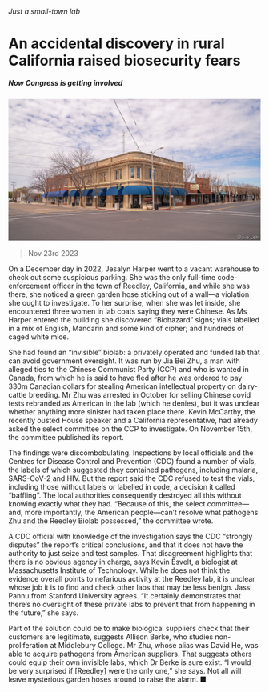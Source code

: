 ###### Just a small-town lab

# An accidental discovery in rural California raised biosecurity fears 

##### Now Congress is getting involved 

![image](images/20231125_USP004.jpg) 

> Nov 23rd 2023 

On a December day in 2022, Jesalyn Harper went to a vacant warehouse to check out some suspicious parking. She was the only full-time code-enforcement officer in the town of Reedley, California, and while she was there, she noticed a green garden hose sticking out of a wall—a violation she ought to investigate. To her surprise, when she was let inside, she encountered three women in lab coats saying they were Chinese. As Ms Harper entered the building she discovered “Biohazard” signs; vials labelled in a mix of English, Mandarin and some kind of cipher; and hundreds of caged white mice.

She had found an “invisible” biolab: a privately operated and funded lab that can avoid government oversight. It was run by Jia Bei Zhu, a man with alleged ties to the Chinese Communist Party (CCP) and who is wanted in Canada, from which he is said to have fled after he was ordered to pay 330m Canadian dollars for stealing American intellectual property on dairy-cattle breeding. Mr Zhu was arrested in October for selling Chinese covid tests rebranded as American in the lab (which he denies), but it was unclear whether anything more sinister had taken place there. Kevin McCarthy, the recently ousted House speaker and a California representative, had already asked the select committee on the CCP to investigate. On November 15th, the committee published its report.

The findings were discombobulating. Inspections by local officials and the Centres for Disease Control and Prevention (CDC) found a number of vials, the labels of which suggested they contained pathogens, including malaria, SARS-CoV-2 and HIV. But the report said the CDC refused to test the vials, including those without labels or labelled in code, a decision it called “baffling”. The local authorities consequently destroyed all this without knowing exactly what they had. “Because of this, the select committee—and, more importantly, the American people—can’t resolve what pathogens Zhu and the Reedley Biolab possessed,” the committee wrote. 

A CDC official with knowledge of the investigation says the CDC “strongly disputes” the report’s critical conclusions, and that it does not have the authority to just seize and test samples. That disagreement highlights that there is no obvious agency in charge, says Kevin Esvelt, a biologist at Massachusetts Institute of Technology. While he does not think the evidence overall points to nefarious activity at the Reedley lab, it is unclear whose job it is to find and check other labs that may be less benign. Jassi Pannu from Stanford University agrees. “It certainly demonstrates that there’s no oversight of these private labs to prevent that from happening in the future,” she says. 

Part of the solution could be to make biological suppliers check that their customers are legitimate, suggests Allison Berke, who studies non-proliferation at Middlebury College. Mr Zhu, whose alias was David He, was able to acquire pathogens from American suppliers. That suggests others could equip their own invisible labs, which Dr Berke is sure exist. “I would be very surprised if [Reedley] were the only one,” she says. Not all will leave mysterious garden hoses around to raise the alarm. ■


